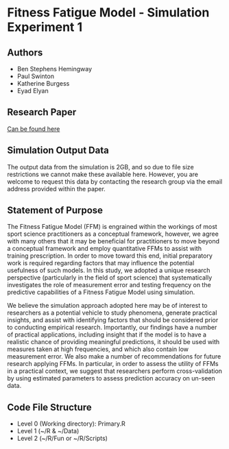 # Fitness Fatigue Model - Simulation Experiment 1

## Authors
* Ben Stephens Hemingway
* Paul Swinton
* Katherine Burgess
* Eyad Elyan

## Research Paper
[Can be found here](https://journals.sagepub.com/doi/full/10.1177/1747954119887721)

## Simulation Output Data
The output data from the simulation is 2GB, and so due to file size restrictions we cannot
make these available here. However, you are welcome to request this data by contacting the research group via the email address provided within the paper.

## Statement of Purpose

The Fitness Fatigue Model (FFM) is engrained within the workings of most sport 
science practitioners as a conceptual framework, however, we agree with many others
that it may be beneficial for practitioners to move beyond a conceptual framework
and employ quantitative FFMs to assist with training prescription. In order to
move toward this end, initial preparatory work is required regarding factors that may
influence the potential usefulness of such models. In this study, we adopted a unique
research perspective (particularly in the field of sport science) that systematically
investigates the role of measurement error and testing frequency on the predictive
capabilities of a Fitness Fatigue Model using simulation.

We believe the simulation approach adopted here may be of interest to researchers as
a potential vehicle to study phenomena, generate practical insights, and assist with
identifying factors that should be considered prior to conducting empirical research.
Importantly, our findings have a number of practical applications, including insight that
if the model is to have a realistic chance of providing meaningful predictions, it should
be used with measures taken at high frequencies, and which also contain low measurement error. We also make a number of recommendations for future research applying FFMs. In particular, in order to assess the utility of FFMs in a practical context, we suggest that researchers perform cross-validation by using estimated parameters to assess prediction accuracy on un-seen data.

## Code File Structure
* Level 0 (Working directory): Primary.R
* Level 1 (~/R & ~/Data)
* Level 2 (~/R/Fun or ~/R/Scripts)
